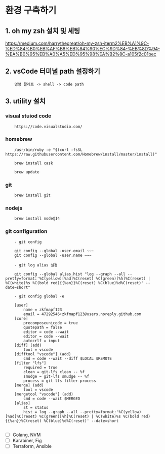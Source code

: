 # 환경 구축하기

## 1. oh my zsh 설치 및 세팅

https://medium.com/harrythegreat/oh-my-zsh-iterm2%EB%A1%9C-%ED%84%B0%EB%AF%B8%EB%84%90%EC%9D%84-%EB%8D%94-%EA%B0%95%EB%A0%A5%ED%95%98%EA%B2%8C-a105f2c01bec

## 2. vsCode 터미널 path 설정하기

```
    명령 팔레트 -> shell -> code path
```

## 3. utility 설치

### visual stuiod code

```
    https://code.visualstudio.com/
```

### homebrew

```
    /usr/bin/ruby -e "$(curl -fsSL https://raw.githubusercontent.com/Homebrew/install/master/install)"

    brew install cask

    brew update
```

### git

```
    brew install git
```

### nodejs

```
    brew install node@14
```

### git configuration

```
    - git config

    git config --global -user.email ~~~
    git config --global -user.name ~~~

    - git log alias 설정
     
    git config --global alias.hist "log --graph --all --pretty=format:'%C(yellow)[%ad]%C(reset) %C(green)[%h]%C(reset) | %C(white)%s %C(bold red){{%an}}%C(reset) %C(blue)%d%C(reset)' --date=short"

    - git config global -e

    [user]
	    name = zkfmapf123
	    email = 47292546+zkfmapf123@users.noreply.github.com
    [core]
	    precomposeunicode = true
	    quotepath = false
	    editor = code --wait
	    editor = code --wait
	    autocrlf = input
    [diff] (add)
	    tool = vscode
    [difftool "vscode"] (add)
	    cmd = code --wait --diff $LOCAL $REMOTE
    [filter "lfs"]
	    required = true
	    clean = git-lfs clean -- %f
	    smudge = git-lfs smudge -- %f
	    process = git-lfs filter-process
    [merge] (add)
	    tool = vscode
    [mergetool "vscode"] (add)
	    cmd = code --wait $MERGED
    [alias]
	    st = status
	    hist = log --graph --all --pretty=format:'%C(yellow)[%ad]%C(reset) %C(green)[%h]%C(reset) | %C(white)%s %C(bold red){{%an}}%C(reset) %C(blue)%d%C(reset)' --date=short


```

- [ ] Golang, NVM
- [ ] Karabiner, Fig
- [ ] Terraform, Ansible
